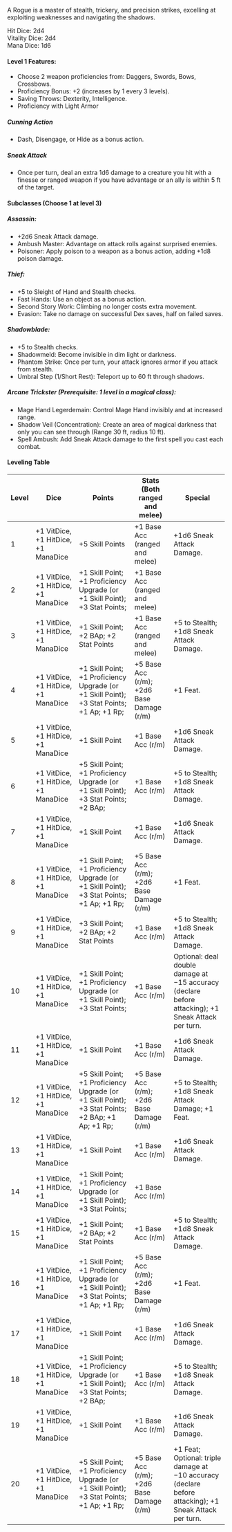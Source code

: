 A Rogue is a master of stealth, trickery, and precision strikes, excelling at exploiting weaknesses and navigating the shadows.

Hit Dice: 2d4  
Vitality Dice: 2d4  
Mana Dice: 1d6
#### Level 1 Features:
- Choose 2 weapon proficiencies from: Daggers, Swords, Bows, Crossbows.
- Proficiency Bonus: +2 (increases by 1 every 3 levels).
- Saving Throws: Dexterity, Intelligence.
- Proficiency with Light Armor
##### Cunning Action
- Dash, Disengage, or Hide as a bonus action.
##### Sneak Attack
- Once per turn, deal an extra 1d6 damage to a creature you hit with a finesse or ranged weapon if you have advantage or an ally is within 5 ft of the target.
#### Subclasses (Choose 1 at level 3)
##### Assassin:
- +2d6 Sneak Attack damage.
- Ambush Master: Advantage on attack rolls against surprised enemies.
- Poisoner: Apply poison to a weapon as a bonus action, adding +1d8 poison damage.
##### Thief:
- +5 to Sleight of Hand and Stealth checks.
- Fast Hands: Use an object as a bonus action.
- Second Story Work: Climbing no longer costs extra movement.
- Evasion: Take no damage on successful Dex saves, half on failed saves.
##### Shadowblade:
- +5 to Stealth checks.
- Shadowmeld: Become invisible in dim light or darkness.
- Phantom Strike: Once per turn, your attack ignores armor if you attack from stealth.
- Umbral Step (1/Short Rest): Teleport up to 60 ft through shadows.
##### Arcane Trickster (Prerequisite: 1 level in a magical class):
- Mage Hand Legerdemain: Control Mage Hand invisibly and at increased range.
- Shadow Veil (Concentration): Create an area of magical darkness that only you can see through (Range 30 ft, radius 10 ft).
- Spell Ambush: Add Sneak Attack damage to the first spell you cast each combat.
#### Leveling Table
| Level | Dice                                | Points                                                                                            | Stats (Both ranged and melee)             | Special                                                                                                |
| ----- | ----------------------------------- | ------------------------------------------------------------------------------------------------- | ----------------------------------------- | ------------------------------------------------------------------------------------------------------ |
| 1     | +1 VitDice, +1 HitDice, +1 ManaDice | +5 Skill Points                                                                                   | +1 Base Acc (ranged and melee)            | +1d6 Sneak Attack Damage.                                                                              |
| 2     | +1 VitDice, +1 HitDice, +1 ManaDice | +1 Skill Point; +1 Proficiency Upgrade (or +1 Skill Point); +3 Stat Points;                       | +1 Base Acc (ranged and melee)            |                                                                                                        |
| 3     | +1 VitDice, +1 HitDice, +1 ManaDice | +1 Skill Point; +2 BAp; +2 Stat Points                                                            | +1 Base Acc (ranged and melee)            | +5 to Stealth; +1d8 Sneak Attack Damage.                                                               |
| 4     | +1 VitDice, +1 HitDice, +1 ManaDice | +1 Skill Point; +1 Proficiency Upgrade (or +1 Skill Point); +3 Stat Points; +1 Ap; +1 Rp;         | +5 Base Acc (r/m); +2d6 Base Damage (r/m) | +1 Feat.                                                                                               |
| 5     | +1 VitDice, +1 HitDice, +1 ManaDice | +1 Skill Point                                                                                    | +1 Base Acc (r/m)                         | +1d6 Sneak Attack Damage.                                                                              |
| 6     | +1 VitDice, +1 HitDice, +1 ManaDice | +5 Skill Point; +1 Proficiency Upgrade (or +1 Skill Point); +3 Stat Points; +2 BAp;               | +1 Base Acc (r/m)                         | +5 to Stealth; +1d8 Sneak Attack Damage.                                                               |
| 7     | +1 VitDice, +1 HitDice, +1 ManaDice | +1 Skill Point                                                                                    | +1 Base Acc (r/m)                         | +1d6 Sneak Attack Damage.                                                                              |
| 8     | +1 VitDice, +1 HitDice, +1 ManaDice | +1 Skill Point; +1 Proficiency Upgrade (or +1 Skill Point); +3 Stat Points; +1 Ap; +1 Rp;         | +5 Base Acc (r/m); +2d6 Base Damage (r/m) | +1 Feat.                                                                                               |
| 9     | +1 VitDice, +1 HitDice, +1 ManaDice | +3 Skill Point; +2 BAp; +2 Stat Points                                                            | +1 Base Acc (r/m)                         | +5 to Stealth; +1d8 Sneak Attack Damage.                                                               |
| 10    | +1 VitDice, +1 HitDice, +1 ManaDice | +1 Skill Point; +1 Proficiency Upgrade (or +1 Skill Point); +3 Stat Points;                       | +1 Base Acc (r/m)                         | Optional: deal double damage at −15 accuracy (declare before attacking); +1 Sneak Attack per turn.     |
| 11    | +1 VitDice, +1 HitDice, +1 ManaDice | +1 Skill Point                                                                                    | +1 Base Acc (r/m)                         | +1d6 Sneak Attack Damage.                                                                              |
| 12    | +1 VitDice, +1 HitDice, +1 ManaDice | +5 Skill Point; +1 Proficiency Upgrade (or +1 Skill Point); +3 Stat Points; +2 BAp; +1 Ap; +1 Rp; | +5 Base Acc (r/m); +2d6 Base Damage (r/m) | +5 to Stealth; +1d8 Sneak Attack Damage; +1 Feat.                                                      |
| 13    | +1 VitDice, +1 HitDice, +1 ManaDice | +1 Skill Point                                                                                    | +1 Base Acc (r/m)                         | +1d6 Sneak Attack Damage.                                                                              |
| 14    | +1 VitDice, +1 HitDice, +1 ManaDice | +1 Skill Point; +1 Proficiency Upgrade (or +1 Skill Point); +3 Stat Points;                       | +1 Base Acc (r/m)                         |                                                                                                        |
| 15    | +1 VitDice, +1 HitDice, +1 ManaDice | +1 Skill Point; +2 BAp; +2 Stat Points                                                            | +1 Base Acc (r/m)                         | +5 to Stealth; +1d8 Sneak Attack Damage.                                                               |
| 16    | +1 VitDice, +1 HitDice, +1 ManaDice | +1 Skill Point; +1 Proficiency Upgrade (or +1 Skill Point); +3 Stat Points; +1 Ap; +1 Rp;         | +5 Base Acc (r/m); +2d6 Base Damage (r/m) | +1 Feat.                                                                                               |
| 17    | +1 VitDice, +1 HitDice, +1 ManaDice | +1 Skill Point                                                                                    | +1 Base Acc (r/m)                         | +1d6 Sneak Attack Damage.                                                                              |
| 18    | +1 VitDice, +1 HitDice, +1 ManaDice | +1 Skill Point; +1 Proficiency Upgrade (or +1 Skill Point); +3 Stat Points; +2 BAp;               | +1 Base Acc (r/m)                         | +5 to Stealth; +1d8 Sneak Attack Damage.                                                               |
| 19    | +1 VitDice, +1 HitDice, +1 ManaDice | +1 Skill Point                                                                                    | +1 Base Acc (r/m)                         | +1d6 Sneak Attack Damage.                                                                              |
| 20    | +1 VitDice, +1 HitDice, +1 ManaDice | +5 Skill Point; +1 Proficiency Upgrade (or +1 Skill Point); +3 Stat Points; +1 Ap; +1 Rp;         | +5 Base Acc (r/m); +2d6 Base Damage (r/m) | +1 Feat; Optional: triple damage at −10 accuracy (declare before attacking); +1 Sneak Attack per turn. |
